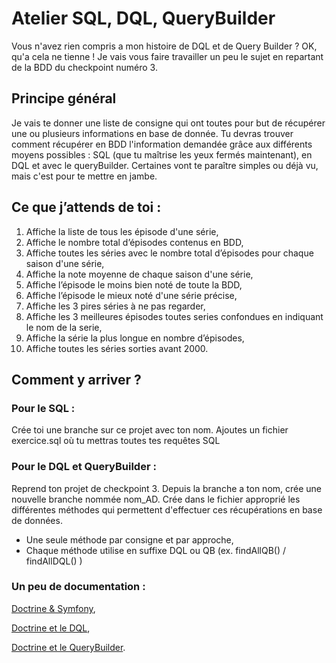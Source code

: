 # Atelier SQL, DQL, QueryBuilder
Vous n'avez rien compris a mon histoire de DQL et de Query Builder ? OK, qu'a cela ne tienne !
Je vais vous faire travailler un peu le sujet en repartant de la BDD du checkpoint numéro 3.


## Principe général

Je vais te donner une liste de consigne qui ont toutes pour but de récupérer une ou plusieurs informations en base de donnée.
Tu devras trouver comment récupérer en BDD l'information demandée grâce aux différents moyens possibles : SQL (que tu maîtrise les yeux fermés maintenant), en DQL et avec le queryBuilder.
Certaines vont te paraître simples ou déjà vu, mais c'est pour te mettre en jambe.

## Ce que j’attends de toi :

1. Affiche la liste de tous les épisode d'une série,
2. Affiche le nombre total d’épisodes contenus en BDD,
3. Affiche toutes les séries avec le nombre total d’épisodes pour chaque saison d'une série,
4. Affiche la note moyenne de chaque saison d'une série,
5. Affiche l’épisode le moins bien noté de toute la BDD,
6. Affiche l’épisode le mieux noté d'une série précise,
7. Affiche les 3 pires séries à ne pas regarder,
8. Affiche les 3 meilleures épisodes toutes series confondues en indiquant le nom de la serie,
9. Affiche la série la plus longue en nombre d’épisodes,
10. Affiche toutes les séries sorties avant 2000.

## Comment y arriver ?

### Pour le SQL :
Crée toi une branche sur ce projet avec ton nom.
Ajoutes un fichier exercice.sql où tu mettras toutes tes requêtes SQL

### Pour le DQL et QueryBuilder :
Reprend ton projet de checkpoint 3.
Depuis la branche a ton nom, crée une nouvelle branche nommée nom_AD.
Crée dans le fichier approprié les différentes méthodes qui permettent d'effectuer ces récupérations en base de données.

* Une seule méthode par consigne et par approche,
* Chaque méthode utilise en suffixe DQL ou QB (ex. findAllQB() / findAllDQL() )


### Un peu de documentation :

[Doctrine & Symfony](http://symfony.com/doc/current/doctrine.html),

[Doctrine et le DQL](http://docs.doctrine-project.org/projects/doctrine-orm/en/latest/reference/dql-doctrine-query-language.html),

[Doctrine et le QueryBuilder](http://docs.doctrine-project.org/projects/doctrine-orm/en/latest/reference/query-builder.html).
